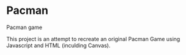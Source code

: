 # Pacman
Pacman game 

This project is an attempt to recreate an original Pacman Game using Javascript and HTML (inculding Canvas).
